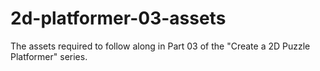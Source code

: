# 2d-platformer-03-assets
The assets required to follow along in Part 03 of the "Create a 2D Puzzle Platformer" series.

